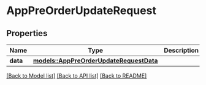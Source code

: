 # AppPreOrderUpdateRequest

## Properties

Name | Type | Description | Notes
------------ | ------------- | ------------- | -------------
**data** | [**models::AppPreOrderUpdateRequestData**](AppPreOrderUpdateRequest_data.md) |  | 

[[Back to Model list]](../README.md#documentation-for-models) [[Back to API list]](../README.md#documentation-for-api-endpoints) [[Back to README]](../README.md)


